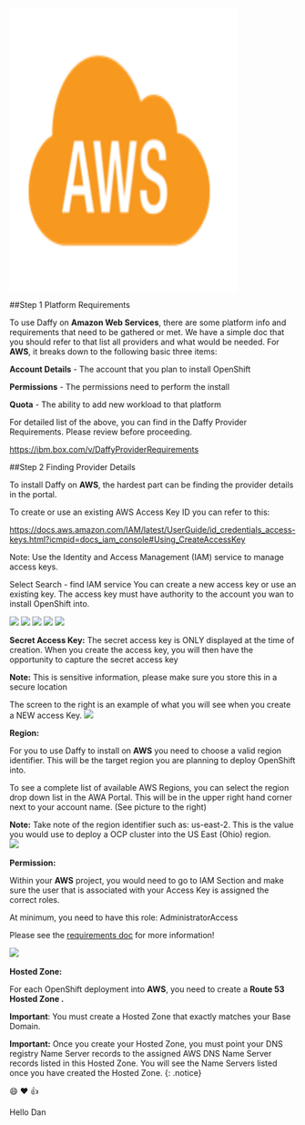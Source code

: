 <img src='../images/aws.png'  align="top" width="400"
  height="500" style = "float">

##Step 1 Platform Requirements

  To use Daffy on **Amazon Web Services**, there are some platform info and requirements that need to be gathered or met. We have a simple doc that you should refer to that list all providers and what would be needed.  For **AWS**, it breaks down to the following basic three items:

  **Account Details** - The account that you plan to install OpenShift

  **Permissions** - The permissions need to perform the install

  **Quota** - The ability to add new workload to that platform

  For detailed list of the above, you can find in the Daffy Provider Requirements. Please review before proceeding.

  https://ibm.box.com/v/DaffyProviderRequirements

##Step 2 Finding Provider Details

To install Daffy on **AWS**, the hardest part can be finding the provider details in the portal.

To create or use an existing AWS Access Key ID you can refer to this:

https://docs.aws.amazon.com/IAM/latest/UserGuide/id_credentials_access-keys.html?icmpid=docs_iam_console#Using_CreateAccessKey

Note: Use the Identity and Access Management (IAM) service to manage access keys.

Select Search - find   IAM   service
You can create a new access key or use an existing key. The access key must have authority to the account you wan to install OpenShift into.

<img src='../images/aws_1.png'/>
<img src='../images/aws_2.png'/>
<img src='../images/aws_3.png'/>
<img src='../images/aws_4.png'/>
<img src='../images/aws_5.png'/>

**Secret Access Key:**
The secret access key is ONLY displayed at the time of creation. When you create the access key, you will then have the opportunity to capture the secret access key

**Note:** This is sensitive information, please make sure you store this in a secure location

The screen to the right is an example of what you will see when you create a NEW access Key.
<img src='../images/aws_6.png'/>

**Region:**

For you to use Daffy to install on **AWS** you need to choose a valid region identifier. This will be the target region you are planning to deploy OpenShift into.  

To see a complete list of available AWS Regions, you can select the region drop down list in the AWA Portal. This will be in the upper right hand corner next to your account name. (See picture to the right)

**Note:** Take note of the region identifier such as: us-east-2. This is the value you would use to deploy a OCP cluster into the US East (Ohio) region.  
<img src='../images/aws_7.png'/>  

**Permission:**

Within your **AWS** project, you would need to go to IAM  Section and make sure the user that is associated with your Access Key is assigned the correct roles.  

At minimum, you need to have this role: AdministratorAccess


Please see the [requirements doc](https://ibm.box.com/v/DaffyProviderRequirements) for more information!

<img src='../images/aws_8.png'/>

**Hosted Zone:**

For each OpenShift deployment into **AWS**, you need to create a **Route 53 Hosted Zone .**

**Important**: You must create a Hosted Zone that exactly matches your Base Domain.

**Important:** Once you create your Hosted Zone, you must point your DNS registry Name Server records to the assigned AWS DNS Name Server records listed in this Hosted Zone. You will see the Name Servers listed once you have created the Hosted Zone. {: .notice}

:smile: :heart: :thumbsup:

Hello Dan